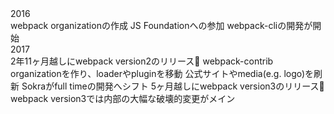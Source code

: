 <div class="history-container">
  <div class="list-with-title">
    <div class="list-with-title-title">2016</div>
    <div class="list-with-title-body">
      <span>webpack organizationの作成</span>
      <span>JS Foundationへの参加</span>
      <span>webpack-cliの開発が開始</span>
    </div>
  </div>
  <div class="list-with-title">
    <div class="list-with-title-title">2017</div>
    <div class="list-with-title-body">
      <span>2年11ヶ月越しにwebpack version2のリリース🎉</span>
      <span>webpack-contrib organizationを作り、loaderやpluginを移動</span>
      <span>公式サイトやmedia(e.g. logo)を刷新</span>
      <span>Sokraがfull timeの開発へシフト</span>
      <span>5ヶ月越しにwebpack version3のリリース🎉</span>
      <span>webpack version3では内部の大幅な破壊的変更がメイン</span>
    </div>
  </div>
</div>
